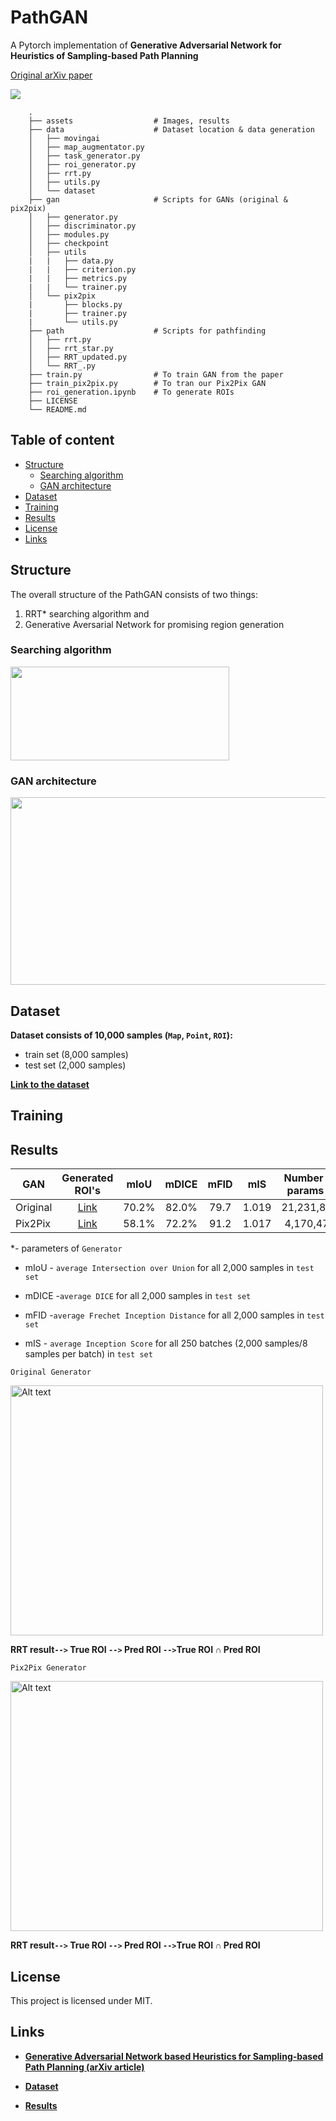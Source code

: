 PathGAN
======================
A Pytorch implementation of **Generative Adversarial Network for Heuristics of Sampling-based Path Planning**

[Original arXiv paper](https://arxiv.org/pdf/2012.03490.pdf)

![](assets/test_anim.gif)

```
    .
    ├── assets                  # Images, results
    ├── data                    # Dataset location & data generation
    │   ├── movingai
    │   ├── map_augmentator.py  
    │   ├── task_generator.py   
    │   ├── roi_generator.py 
    │   ├── rrt.py
    │   ├── utils.py 
    │   └── dataset
    ├── gan                     # Scripts for GANs (original & pix2pix)
    │   ├── generator.py        
    │   ├── discriminator.py    
    │   ├── modules.py          
    │   ├── checkpoint            
    │   ├── utils
    |   |   ├── data.py
    |   |   ├── criterion.py
    |   |   ├── metrics.py
    |   |   └── trainer.py
    │   └── pix2pix
    |       ├── blocks.py
    |       ├── trainer.py
    |       └── utils.py
    ├── path                    # Scripts for pathfinding
    │   ├── rrt.py              
    │   ├── rrt_star.py         
    │   ├── RRT_updated.py 
    │   └── RRT_.py  
    ├── train.py                # To train GAN from the paper 
    ├── train_pix2pix.py        # To tran our Pix2Pix GAN 
    ├── roi_generation.ipynb    # To generate ROIs
    ├── LICENSE
    └── README.md
```

## Table of content

- [Structure](#structure)
  - [Searching algorithm](#searching-algorithm)
  - [GAN architecture](#gan-architecture)
- [Dataset](#dataset)
- [Training](#training)
- [Results](#results)
- [License](#license)
- [Links](#links)


## Structure

The overall structure of the PathGAN consists of two things:
1) RRT* searching algorithm and
2) Generative Aversarial Network for promising region generation 

### Searching algorithm

<a><img src="assets/gan_rrt.png" align="center" height="150px" width="350px"/></a>

### GAN architecture

<a><img src="assets/detailed_gan.jpg" align="center" height="300px" width="600px"/></a>

## Dataset

**Dataset consists of 10,000 samples (`Map`, `Point`, `ROI`):**
- train set (8,000 samples)
- test set (2,000 samples)

**[Link to the dataset](https://disk.yandex.ru/d/mgf5wtQrld0ygQ)**

## Training

## Results

| GAN           | Generated ROI's |      mIoU     |    mDICE    |    mFID    |    mIS    | Number of params * |
| ------------- |:--------------:|:-------------:|:-----------:|:----------:|:---------:|:------------------:| 
| Original      |[Link](https://disk.yandex.ru/d/mEv-kuVkGcV40Q)|    70.2%      |    82.0%    |    79.7    |   1.019   |     21,231,827     |
| Pix2Pix       |[Link](https://disk.yandex.ru/d/mEv-kuVkGcV40Q)|    58.1%      |    72.2%    |    91.2    |   1.017   |      4,170,477     |

*- parameters of `Generator`

- mIoU - `average Intersection over Union` for all 2,000 samples in `test set`

- mDICE -`average DICE` for all 2,000 samples in `test set`

- mFID -`average Frechet Inception Distance` for all 2,000 samples in `test set`

- mIS - `average Inception Score` for all 250 batches (2,000 samples/8 samples per batch) in `test set`

`Original Generator`
<a><div title="Original">
    <img title="Original" alt="Alt text" src="assets/results.png" align="center" height="400px" width="500px"/>
</div></a>

**RRT result`-->` True ROI `-->` Pred ROI `-->`True ROI ∩ Pred ROI**

`Pix2Pix Generator`
<a><div title="Pix2Pix">
    <img title="Pix2Pix" alt="Alt text" src="assets/pixresult.png" align="center" height="400px" width="500px"/>
</div></a>

**RRT result`-->` True ROI `-->` Pred ROI `-->`True ROI ∩ Pred ROI**

## License

This project is licensed under MIT.

## Links

* **[Generative Adversarial Network based Heuristics for Sampling-based Path Planning (arXiv article)](https://arxiv.org/pdf/2012.03490.pdf)**

* **[Dataset](https://disk.yandex.ru/d/mgf5wtQrld0ygQ)**

* **[Results](https://disk.yandex.ru/d/mEv-kuVkGcV40Q)**
